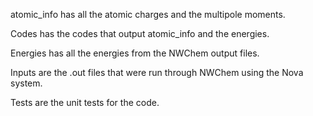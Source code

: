 atomic_info has all the atomic charges and the multipole moments.

Codes has the codes that output atomic_info and the energies.

Energies has all the energies from the NWChem output files.

Inputs are the .out files that were run through NWChem using the Nova system.

Tests are the unit tests for the code.